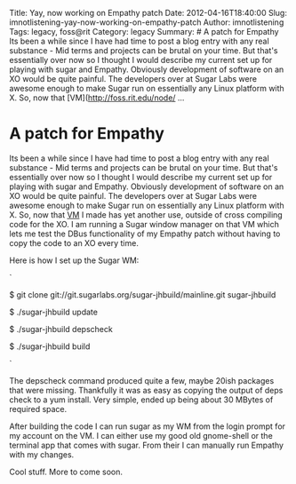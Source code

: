 Title: Yay, now working on Empathy patch
Date: 2012-04-16T18:40:00
Slug: imnotlistening-yay-now-working-on-empathy-patch
Author: imnotlistening
Tags: legacy, foss@rit
Category: legacy
Summary: # A patch for Empathy  Its been a while since I have had time to post a blog entry with any real substance - Mid terms and projects can be brutal on your time. But that's essentially over now so I thought I would describe my current set up for playing with sugar and Empathy. Obviously development of software on an XO would be quite painful. The developers over at Sugar Labs were awesome enough to make Sugar run on essentially any Linux platform with X. So, now that [VM](http://foss.rit.edu/node/ ... 

# A patch for Empathy

Its been a while since I have had time to post a blog entry with any real
substance - Mid terms and projects can be brutal on your time. But that's
essentially over now so I thought I would describe my current set up for
playing with sugar and Empathy. Obviously development of software on an XO
would be quite painful. The developers over at Sugar Labs were awesome enough
to make Sugar run on essentially any Linux platform with X. So, now that
[VM](http://foss.rit.edu/node/348) I made has yet another use, outside of
cross compiling code for the XO. I am running a Sugar window manager on that
VM which lets me test the DBus functionality of my Empathy patch without
having to copy the code to an XO every time.

Here is how I set up the Sugar WM:

`

$ git clone git://git.sugarlabs.org/sugar-jhbuild/mainline.git sugar-jhbuild

$ ./sugar-jhbuild update

$ ./sugar-jhbuild depscheck

$ ./sugar-jhbuild build

`

The depscheck command produced quite a few, maybe 20ish packages that were
missing. Thankfully it was as easy as copying the output of deps check to a
yum install. Very simple, ended up being about 30 MBytes of required space.

After building the code I can run sugar as my WM from the login prompt for my
account on the VM. I can either use my good old gnome-shell or the terminal
app that comes with sugar. From their I can manually run Empathy with my
changes.

Cool stuff. More to come soon.


